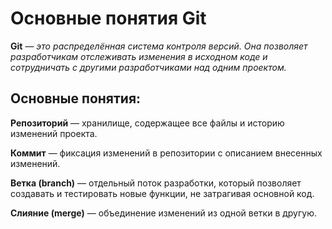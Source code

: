 
# Основные понятия Git

**Git** — *это распределённая система контроля версий. Она позволяет разработчикам отслеживать изменения в исходном коде и сотрудничать с другими разработчиками над одним проектом.*


## Основные понятия:

**Репозиторий** — хранилище, содержащее все файлы и историю изменений проекта.

**Коммит** — фиксация изменений в репозитории с описанием внесенных изменений.

**Ветка (branch)** — отдельный поток разработки, который позволяет создавать и тестировать новые функции, не затрагивая основной код.

**Слияние (merge)** — объединение изменений из одной ветки в другую.
